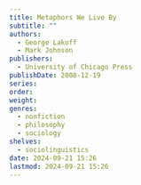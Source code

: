 ```yaml
---
title: Metaphors We Live By
subtitle: ""
authors:
  - George Lakoff
  - Mark Johnson
publishers:
  - University of Chicago Press
publishDate: 2008-12-19
series: 
order: 
weight: 
genres:
  - nonfiction
  - philosophy
  - sociology
shelves:
  - sociolinguistics
date: 2024-09-21 15:26
lastmod: 2024-09-21 15:26
---
```

